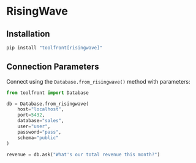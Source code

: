# RisingWave

## Installation

```bash
pip install "toolfront[risingwave]"
```

## Connection Parameters

Connect using the `Database.from_risingwave()` method with parameters:

```python linenums="1"
from toolfront import Database

db = Database.from_risingwave(
    host="localhost",
    port=5432,
    database="sales",
    user="user",
    password="pass",
    schema="public"
)

revenue = db.ask("What's our total revenue this month?")
```